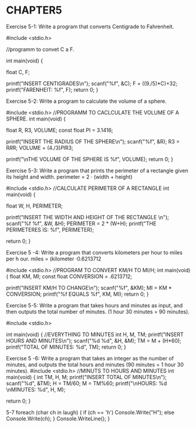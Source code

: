 # CHAPTER5

Exercise 5-1: Write a program that converts Centigrade to Fahrenheit.

#include <stdio.h>

//programm to convet C a F.

int main(void) {

float C, F;

  printf("INSERT CENTIGRADES\n");
  scanf("%f", &C);
F = ((9./5)*C)+32;
  printf("FARENHEIT: %f", F);
  return 0;
}

Exercise 5-2: Write a program to calculate the volume of a sphere.

#include <stdio.h>
//PROGRAMM TO CACLCULATE THE VOLUME OF A SPHERE.
int main(void) {

float R, R3, VOLUME; 
const float PI = 3.1416;

  printf("INSERT THE RADIUS OF THE SPHERE\n");
  scanf("%f", &R);
  R3 = R*R*R;
  VOLUME = (4./3)*PI*R3;

  printf("\nTHE VOLUME OF THE SPHERE IS %f", VOLUME);
  return 0;
}

Exercise 5-3: Write a program that prints the perimeter of a rectangle given its
height and width. perimeter = 2 · (width + height)

#include <stdio.h>
//CALCULATE PERIMETER OF A RECTANGLE
int main(void) {

float W, H, PERIMETER;

  printf("INSERT THE WIDTH AND HEIGHT OF THE RECTANGLE \n");
  scanf("%f %f", &W, &H);
  PERIMETER = 2 * (W+H); 
  printf("THE PERIMETERES IS: %f", PERIMETER);

  return 0;
}

Exercise 5 -4: Write a program that converts kilometers per hour to miles per h our.
miles = (kilometer ·0.6213712

#include <stdio.h>
//PROGRAM TO CONVERT KM/H TO MI/H;
int main(void) {
float KM, MI;
const float CONVERSION = .6213712; 

  printf("INSERT KM/H TO CHANGE\n");
  scanf("%f", &KM);
  MI = KM * CONVERSION;
  printf("%f EQUALS %f", KM, MI);
  return 0;
}


Exercise 5-5: Write a program that takes hours and minutes as input, and then
outputs the total number of minutes. (1 hour 30 minutes = 90 minutes).

#include <stdio.h>

int main(void) {
//EVERYTHING TO MINUTES
  int H, M, TM;
  printf("INSERT HOURS AND MINUTES\n");
  scanf("%d %d", &H, &M);
  TM = M + (H*60);
  printf("TOTAL OF MINUTES: %d", TM);
  return 0;
}


Exercise 5 -6: Write a program that takes an integer as the number of minutes, and
outputs the total hours and minutes (90 minutes = 1 hour 30 minutes).
#include <stdio.h>
//MINUTS TO HOURS AND MINUTES
int main(void) {
  int TM, H, M;
  printf("INSERT TOTAL OF MINUTES\n");
  scanf("%d", &TM);
  H = TM/60;
  M = TM%60;
  printf("\nHOURS:   %d \nMINUTES: %d", H, M); 

  return 0;
}


5-7
foreach (char ch in laugh)
{
    if (ch == 'h')
        Console.Write("H");
    else
        Console.Write(ch);
}
Console.WriteLine();
}
